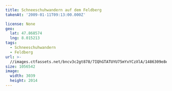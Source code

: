```yaml
---
title: Schneeschuhwandern auf dem Feldberg
takenAt: '2009-01-11T09:13:00.000Z'

license: None
geo:
  lat: 47.868574
  lng: 8.015213
tags:
  - Schneeschuhwandern
  - Feldberg
url: >-
  //images.ctfassets.net/bncv3c2gt878/7IQhGTATUYU75mYxYCzXlA/1486309e8ec32e21b219df96dab97d54/schneeschuhwandern-auf-dem-feldberg_4355689313_o
size: 1056542
image:
  width: 3039
  height: 2014
---
```

